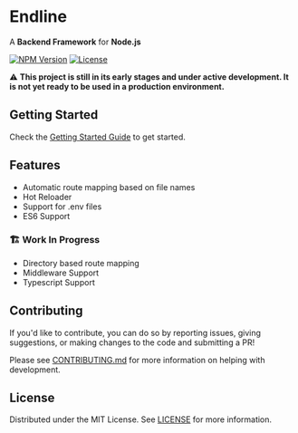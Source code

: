 # Endline

A **Backend Framework** for **Node.js**

[![NPM Version][npm-version-badge]][npm-package-url]
[![License][npm-license-badge]](/LICENSE)

⚠️ **This project is still in its early stages and under active development. It is not yet ready to be used in a production environment.**

## Getting Started

Check the [Getting Started Guide](/docs/getting-started.md) to get started.

## Features

- Automatic route mapping based on file names
- Hot Reloader
- Support for .env files
- ES6 Support

### 🏗️ Work In Progress

- Directory based route mapping
- Middleware Support
- Typescript Support

## Contributing

If you'd like to contribute, you can do so by reporting issues, giving suggestions, or making changes to the code and submitting a PR!

Please see [CONTRIBUTING.md](/CONTRIBUTING.md) for more information on helping with development.

## License

Distributed under the MIT License. See [LICENSE](/LICENSE) for more information.

[npm-package-url]: https://www.npmjs.com/package/endline
[npm-version-badge]: https://img.shields.io/npm/v/endline?style=for-the-badge
[npm-license-badge]: https://img.shields.io/npm/l/endline?style=for-the-badge
